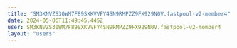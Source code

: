 ```yaml
---
title: "SM3KNVZS30WM7F89SXKVVFY4SN9RMPZZ9FX929N0V.fastpool-v2-member4"
date: 2024-05-06T11:49:45.445Z
user: SM3KNVZS30WM7F89SXKVVFY4SN9RMPZZ9FX929N0V.fastpool-v2-member4
layout: "users"
---
```

    